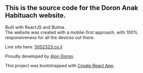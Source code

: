 
## This is the source code for the Doron Anak Habituach website.
Built with ReactJS and Bulma.<br>
The website was created with a mobile-first approach, with 100% responsiveness for all the devices out there.

Live site here: [5052323.co.il](http://5052323.co.il)

Proudly developed by [Alon Doron](www.linkedin.com/in/alon-doron).


This project was bootstrapped with [Create React App](https://github.com/facebook/create-react-app).
